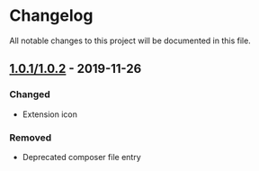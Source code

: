 # Changelog
All notable changes to this project will be documented in this file.

## [1.0.1/1.0.2] - 2019-11-26

### Changed
- Extension icon

### Removed
- Deprecated composer file entry

[1.0.1/1.0.2]: https://github.com/TYPO3-Caretaker/caretaker/compare/1.0.0...1.0.2
